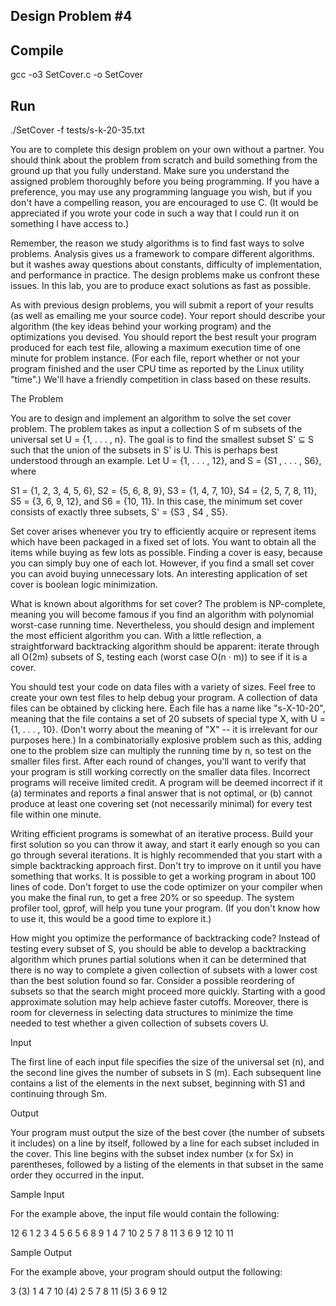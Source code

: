 Design Problem #4
-----------------

Compile
-------
gcc -o3 SetCover.c -o SetCover

Run
-------
./SetCover -f tests/s-k-20-35.txt

You are to complete this design problem on your own without a partner. You should think about the problem from scratch and build something from the ground up that you fully understand. Make sure you understand the assigned problem thoroughly before you being programming. If you have a preference, you may use any programming language you wish, but if you don't have a compelling reason, you are encouraged to use C. (It would be appreciated if you wrote your code in such a way that I could run it on something I have access to.)

Remember, the reason we study algorithms is to find fast ways to solve problems. Analysis gives us a framework to compare different algorithms. but it washes away questions about constants, difficulty of implementation, and performance in practice. The design problems make us confront these issues. In this lab, you are to produce exact solutions as fast as possible.

As with previous design problems, you will submit a report of your results (as well as emailing me your source code). Your report should describe your algorithm (the key ideas behind your working program) and the optimizations you devised. You should report the best result your program produced for each test file, allowing a maximum execution time of one minute for problem instance. (For each file, report whether or not your program finished and the user CPU time as reported by the Linux utility "time".) We'll have a friendly competition in class based on these results.

The Problem

You are to design and implement an algorithm to solve the set cover problem. The problem takes as input a collection S of m subsets of the universal set U = {1, . . . , n}. The goal is to find the smallest subset S' ⊆ S such that the union of the subsets in S' is U. This is perhaps best understood through an example. Let U = {1, . . . , 12}, and S = {S1 , . . . , S6}, where

S1 = {1, 2, 3, 4, 5, 6},
S2 = {5, 6, 8, 9},
S3 = {1, 4, 7, 10},
S4 = {2, 5, 7, 8, 11},
S5 = {3, 6, 9, 12}, and
S6 = {10, 11}.
In this case, the minimum set cover consists of exactly three subsets, S' = {S3 , S4 , S5}.

Set cover arises whenever you try to efficiently acquire or represent items which have been packaged in a fixed set of lots. You want to obtain all the items while buying as few lots as possible. Finding a cover is easy, because you can simply buy one of each lot. However, if you find a small set cover you can avoid buying unnecessary lots. An interesting application of set cover is boolean logic minimization.

What is known about algorithms for set cover? The problem is NP-complete, meaning you will become famous if you find an algorithm with polynomial worst-case running time. Nevertheless, you should design and implement the most efficient algorithm you can. With a little reflection, a straightforward backtracking algorithm should be apparent: iterate through all O(2m) subsets of S, testing each (worst case O(n · m)) to see if it is a cover.

You should test your code on data files with a variety of sizes. Feel free to create your own test files to help debug your program. A collection of data files can be obtained by clicking here. Each file has a name like "s-X-10-20", meaning that the file contains a set of 20 subsets of special type X, with U = {1, . . . , 10}. (Don't worry about the meaning of "X" -- it is irrelevant for our purposes here.) In a combinatorially explosive problem such as this, adding one to the problem size can multiply the running time by n, so test on the smaller files first. After each round of changes, you'll want to verify that your program is still working correctly on the smaller data files. Incorrect programs will receive limited credit. A program will be deemed incorrect if it (a) terminates and reports a final answer that is not optimal, or (b) cannot produce at least one covering set (not necessarily minimal) for every test file within one minute.

Writing efficient programs is somewhat of an iterative process. Build your first solution so you can throw it away, and start it early enough so you can go through several iterations. It is highly recommended that you start with a simple backtracking approach first. Don't try to improve on it until you have something that works. It is possible to get a working program in about 100 lines of code. Don't forget to use the code optimizer on your compiler when you make the final run, to get a free 20% or so speedup. The system profiler tool, gprof, will help you tune your program. (If you don't know how to use it, this would be a good time to explore it.)

How might you optimize the performance of backtracking code? Instead of testing every subset of S, you should be able to develop a backtracking algorithm which prunes partial solutions when it can be determined that there is no way to complete a given collection of subsets with a lower cost than the best solution found so far. Consider a possible reordering of subsets so that the search might proceed more quickly. Starting with a good approximate solution may help achieve faster cutoffs. Moreover, there is room for cleverness in selecting data structures to minimize the time needed to test whether a given collection of subsets covers U.

Input

The first line of each input file specifies the size of the universal set (n), and the second line gives the number of subsets in S (m). Each subsequent line contains a list of the elements in the next subset, beginning with S1 and continuing through Sm.

Output

Your program must output the size of the best cover (the number of subsets it includes) on a line by itself, followed by a line for each subset included in the cover. This line begins with the subset index number (x for Sx) in parentheses, followed by a listing of the elements in that subset in the same order they occurred in the input.

Sample Input

For the example above, the input file would contain the following:

12
6
1 2 3 4 5 6
5 6 8 9
1 4 7 10
2 5 7 8 11
3 6 9 12
10 11

Sample Output

For the example above, your program should output the following:

3
(3) 1 4 7 10
(4) 2 5 7 8 11
(5) 3 6 9 12
